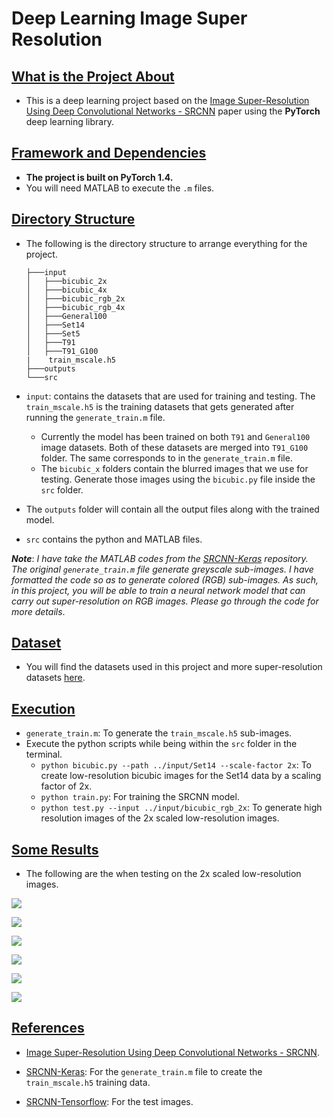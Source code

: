 # Deep Learning Image Super Resolution



## <u>What is the Project About</u>

* This is a deep learning project based on the [Image Super-Resolution Using Deep Convolutional Networks - SRCNN](http://mmlab.ie.cuhk.edu.hk/projects/SRCNN.html) paper using the **PyTorch** deep learning library.



## <u>Framework and Dependencies</u>

* **The project is built on PyTorch 1.4.** 
* You will need MATLAB to execute the `.m` files.



## <u>Directory Structure</u>

* The following is the directory structure to arrange everything for the project.

  ```
  ├───input
  │   ├───bicubic_2x
  │   ├───bicubic_4x
  │   ├───bicubic_rgb_2x
  │   ├───bicubic_rgb_4x
  │   ├───General100
  │   ├───Set14
  │   ├───Set5
  │   ├───T91
  │   ├───T91_G100
  |    train_mscale.h5
  ├───outputs
  └───src
  ```

* `input`: contains the datasets that are used for training and testing. The `train_mscale.h5` is the training datasets that gets generated after running the `generate_train.m` file. 

  * Currently the model has been trained on both `T91` and `General100` image datasets. Both of these datasets are merged into `T91_G100` folder. The same corresponds to in the `generate_train.m` file.
  * The `bicubic_x` folders contain the blurred images that we use for testing. Generate those images using the `bicubic.py` file inside the `src` folder.

* The `outputs` folder will contain all the output files along with the trained model.

* `src` contains the python and MATLAB files.

***Note***: *I have take the MATLAB codes from the [SRCNN-Keras](https://github.com/YapengTian/SRCNN-Keras) repository. The original `generate_train.m` file generate greyscale sub-images. I have formatted the code so as to generate colored (RGB) sub-images. As such, in this project, you will be able to train a neural network model that can carry out super-resolution on RGB images.*  *Please go through the code for more details*.



## <u>Dataset</u>

* You will find the datasets used in this project and more super-resolution datasets [here](https://github.com/xinntao/BasicSR/wiki/Prepare-datasets-in-LMDB-format).



## <u>Execution</u>

* `generate_train.m`: To generate the `train_mscale.h5` sub-images.
* Execute the python scripts while being within the `src` folder in the terminal.
  * `python bicubic.py --path ../input/Set14 --scale-factor 2x`: To create low-resolution bicubic images for the Set14 data by a scaling factor of 2x.
  * `python train.py`: For training the SRCNN model.
  * `python test.py --input ../input/bicubic_rgb_2x`: To generate high resolution images of the 2x scaled low-resolution images.



## <u>Some Results</u>

* The following are the when testing on the 2x scaled low-resolution images.

![](https://github.com/sovit-123/Deep-Learning-Image-Super-Resolution/blob/master/input/bicubic_rgb_2x/baboon.png?raw=true)

![](https://github.com/sovit-123/Deep-Learning-Image-Super-Resolution/blob/master/outputs/outputs_baboon.png?raw=true)

![](https://github.com/sovit-123/Deep-Learning-Image-Super-Resolution/blob/master/input/bicubic_rgb_2x/comic.png?raw=true)

![](https://github.com/sovit-123/Deep-Learning-Image-Super-Resolution/blob/master/outputs/outputs_comic.png?raw=true)

![](https://github.com/sovit-123/Deep-Learning-Image-Super-Resolution/blob/master/input/bicubic_rgb_2x/zebra.png?raw=true)

![](https://github.com/sovit-123/Deep-Learning-Image-Super-Resolution/blob/master/outputs/outputs_zebra.png?raw=true)





## <u>References</u>

* [Image Super-Resolution Using Deep Convolutional Networks - SRCNN](http://mmlab.ie.cuhk.edu.hk/projects/SRCNN.html).

* [ SRCNN-Keras](https://github.com/YapengTian/SRCNN-Keras): For the `generate_train.m` file to create the `train_mscale.h5` training data.
* [SRCNN-Tensorflow](https://github.com/jinsuyoo/SRCNN-Tensorflow): For the test images.

